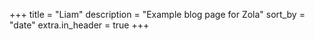 +++
title = "Liam"
description = "Example blog page for Zola"
sort_by = "date"
extra.in_header = true
+++

